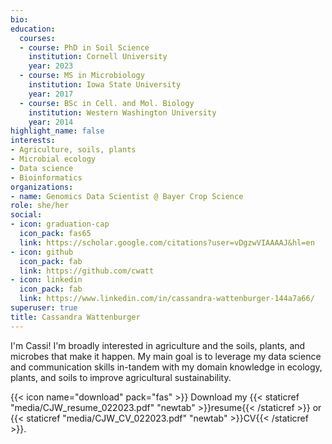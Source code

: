 ```yaml
---
bio: 
education:
  courses:
  - course: PhD in Soil Science
    institution: Cornell University
    year: 2023
  - course: MS in Microbiology
    institution: Iowa State University
    year: 2017
  - course: BSc in Cell. and Mol. Biology
    institution: Western Washington University
    year: 2014
highlight_name: false
interests:
- Agriculture, soils, plants
- Microbial ecology
- Data science
- Bioinformatics
organizations:
- name: Genomics Data Scientist @ Bayer Crop Science
role: she/her
social:
- icon: graduation-cap
  icon_pack: fas65  
  link: https://scholar.google.com/citations?user=vDgzwVIAAAAJ&hl=en
- icon: github
  icon_pack: fab
  link: https://github.com/cwatt
- icon: linkedin
  icon_pack: fab
  link: https://www.linkedin.com/in/cassandra-wattenburger-144a7a66/
superuser: true
title: Cassandra Wattenburger
---
```


I'm Cassi! I'm broadly interested in agriculture and the soils, plants, and microbes that make it happen. My main goal is to leverage my data science and communication skills in-tandem with my domain knowledge in ecology, plants, and soils to improve agricultural sustainability.

{{< icon name="download" pack="fas" >}} Download my {{< staticref "media/CJW_resume_022023.pdf" "newtab" >}}resume{{< /staticref >}} or {{< staticref "media/CJW_CV_022023.pdf" "newtab" >}}CV{{< /staticref >}}.
